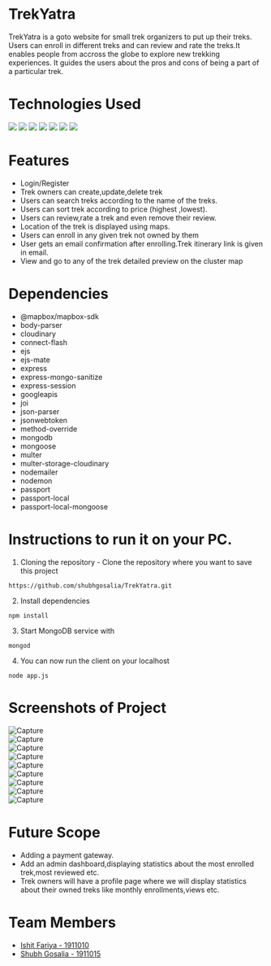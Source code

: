 # TrekYatra
TrekYatra is a goto website for small trek organizers to put up their treks. Users can enroll in different treks and can review and rate the treks.It enables people from accross the globe to explore new trekking experiences. It guides the users about the pros and cons of being a part of a particular trek.

# Technologies Used
<span>
<img src="https://img.shields.io/badge/Node.js-43853D?style=for-the-badge&logo=node.js&logoColor=white">
<img src="https://img.shields.io/badge/Express.js-404D59?style=for-the-badge">
<img src="https://img.shields.io/badge/MongoDB-4EA94B?style=for-the-badge&logo=mongodb&logoColor=white">
<img src="https://img.shields.io/badge/HTML5-E34F26?style=for-the-badge&logo=html5&logoColor=white">
<img src="https://img.shields.io/badge/CSS3-1572B6?style=for-the-badge&logo=css3&logoColor=white">
<img src="https://img.shields.io/badge/JavaScript-323330?style=for-the-badge&logo=javascript&logoColor=F7DF1E">
<img src="https://img.shields.io/badge/Bootstrap-563D7C?style=for-the-badge&logo=bootstrap&logoColor=white">
</span>

# Features
- Login/Register
- Trek owners can create,update,delete trek
- Users can search treks according to the name of the treks.
- Users can sort trek according to price (highest ,lowest).
- Users can review,rate a trek and even remove their review.
- Location of the trek is displayed using maps.
- Users can enroll in any given trek not owned by them
- User gets an email confirmation after enrolling.Trek itinerary link is given in email.
- View and go to any of the trek detailed preview on the cluster map


# Dependencies
- @mapbox/mapbox-sdk
- body-parser
- cloudinary
- connect-flash
- ejs
- ejs-mate
- express
- express-mongo-sanitize
- express-session
- googleapis
- joi
- json-parser
- jsonwebtoken
- method-override
- mongodb
- mongoose
- multer
- multer-storage-cloudinary
- nodemailer
- nodemon
- passport
- passport-local
- passport-local-mongoose

# Instructions to run it on your PC.
1. Cloning the repository - Clone the repository where you want to save this project
```
https://github.com/shubhgosalia/TrekYatra.git
```
2. Install dependencies
```
npm install
```
3. Start MongoDB service with
```
mongod
``` 
4. You can now run the client on your localhost
```
node app.js
```

 
 # Screenshots of Project
![Capture](https://user-images.githubusercontent.com/75128988/147271533-5e06a3c6-6f9e-4ecb-a02c-15a50636c7a2.JPG)
<br>
![Capture](https://user-images.githubusercontent.com/75128988/147271924-da49ac3b-c534-4990-8c27-64f044f7fbae.JPG)
<br>
![Capture](https://user-images.githubusercontent.com/75128988/147272922-77849516-b837-4402-9776-11680acad696.JPG)
<br>
![Capture](https://user-images.githubusercontent.com/75128988/147272049-ea303140-8246-4216-aed3-5b314bbc5f7a.JPG)
<br>
![Capture](https://user-images.githubusercontent.com/75128988/147272197-e673959c-a458-420a-8a62-ba9b6498d0b1.JPG)
<br>
![Capture](https://user-images.githubusercontent.com/75128988/147272316-dc00556e-d7db-4876-aa2c-6585ea22e1c3.JPG)
<br>
![Capture](https://user-images.githubusercontent.com/75128988/147272485-690b0fb7-84e5-49cc-85da-4d1d345e600e.JPG)
<br>
![Capture](https://user-images.githubusercontent.com/75128988/147272569-6ec8690e-411c-4e79-9b9b-16e941f4660c.JPG)
<br>
![Capture](https://user-images.githubusercontent.com/75128988/147272723-b2273d18-d973-419e-82ad-a24b2e819382.JPG)


# Future Scope

- Adding a payment gateway.
- Add an admin dashboard,displaying statistics about the most enrolled trek,most reviewed etc.
- Trek owners will have a profile page where we will display statistics about their owned treks like monthly enrollments,views etc.


# Team Members
- [Ishit Fariya - 1911010](https://github.com/IshitFariya)
- [Shubh Gosalia - 1911015](https://github.com/shubhgosalia)

